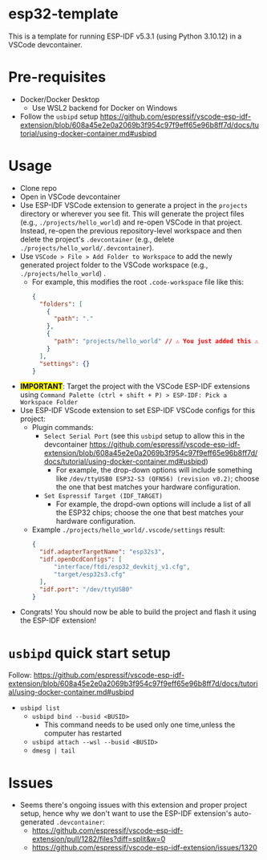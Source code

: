 # esp32-template
This is a template for running ESP-IDF v5.3.1 (using Python 3.10.12) in a VSCode devcontainer.

# Pre-requisites
- Docker/Docker Desktop
  - Use WSL2 backend for Docker on Windows
- Follow the `usbipd` setup https://github.com/espressif/vscode-esp-idf-extension/blob/608a45e2e0a2069b3f954c97f9eff65e96b8ff7d/docs/tutorial/using-docker-container.md#usbipd

# Usage

- Clone repo
- Open in VSCode devcontainer
- Use ESP-IDF VSCode extension to generate a project in the `projects` directory or wherever you see fit. This will generate the project files (e.g., `./projects/hello_world`) and re-open VSCode in that project. Instead, re-open the previous repository-level workspace and then delete the project's `.devcontainer` (e.g., delete `./projects/hello_world/.devcontainer`).
- Use `VSCode > File > Add Folder to Workspace` to add the newly generated project folder to the VSCode workspace (e.g., `./projects/hello_world`) .
  - For example, this modifies the root `.code-workspace` file like this:
    ```json
    {
      "folders": [
        {
          "path": "."
        },
        {
          "path": "projects/hello_world" // ⚠️ You just added this ⚠️
        }
      ],
      "settings": {}
    }
    ```
- <mark>**IMPORTANT**</mark>: Target the project with the VSCode ESP-IDF extensions using `Command Palette (ctrl + shift + P) > ESP-IDF: Pick a Workspace Folder`
- Use ESP-IDF VScode extension to set ESP-IDF VSCode configs for this project:
  - Plugin commands:
    - `Select Serial Port` (see this `usbipd` setup to allow this in the devcontainer https://github.com/espressif/vscode-esp-idf-extension/blob/608a45e2e0a2069b3f954c97f9eff65e96b8ff7d/docs/tutorial/using-docker-container.md#usbipd)
      - For example, the drop-down options will include something like `/dev/ttyUSB0 ESP32-S3 (QFN56) (revision v0.2)`; choose the one that best matches your hardware configuration.
    - `Set Espressif Target (IDF_TARGET)`
      - For example, the dropd-own options will include a list of all the ESP32 chips; choose the one that best matches your hardware configuration.
  - Example `./projects/hello_world/.vscode/settings` result:
    ```json
    {
      "idf.adapterTargetName": "esp32s3",
      "idf.openOcdConfigs": [
          "interface/ftdi/esp32_devkitj_v1.cfg",
          "target/esp32s3.cfg"
      ],
      "idf.port": "/dev/ttyUSB0"
    }
    ```
- Congrats! You should now be able to build the project and flash it using the ESP-IDF extension!

# `usbipd` quick start setup
Follow: https://github.com/espressif/vscode-esp-idf-extension/blob/608a45e2e0a2069b3f954c97f9eff65e96b8ff7d/docs/tutorial/using-docker-container.md#usbipd
- `usbipd list`
  - `usbipd bind --busid <BUSID>`
    - This command needs to be used only one time,unless the computer has restarted
  - `usbipd attach --wsl --busid <BUSID>`
  - `dmesg | tail`

# Issues
- Seems there's ongoing issues with this extension and proper project setup, hence why we don't want to use the ESP-IDF extension's auto-generated `.devcontainer`:
    - https://github.com/espressif/vscode-esp-idf-extension/pull/1282/files?diff=split&w=0
    - https://github.com/espressif/vscode-esp-idf-extension/issues/1320